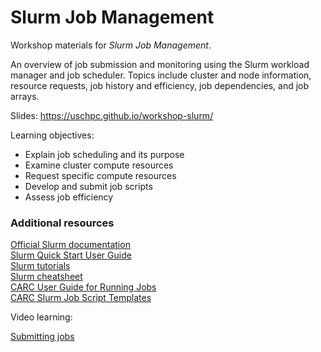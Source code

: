 # Slurm Job Management

Workshop materials for *Slurm Job Management*.

An overview of job submission and monitoring using the Slurm workload manager and job scheduler. Topics include cluster and node information, resource requests, job history and efficiency, job dependencies, and job arrays.

Slides: https://uschpc.github.io/workshop-slurm/

Learning objectives:

- Explain job scheduling and its purpose
- Examine cluster compute resources
- Request specific compute resources
- Develop and submit job scripts
- Assess job efficiency

### Additional resources

[Official Slurm documentation](https://slurm.schedmd.com/)  
[Slurm Quick Start User Guide](https://slurm.schedmd.com/quickstart.html)  
[Slurm tutorials](https://slurm.schedmd.com/tutorials.html)  
[Slurm cheatsheet](https://slurm.schedmd.com/pdfs/summary.pdf)  
[CARC User Guide for Running Jobs](https://carc.usc.edu/user-information/user-guides/hpc-basics/running-jobs)  
[CARC Slurm Job Script Templates](https://carc.usc.edu/user-information/user-guides/hpc-basics/slurm-templates)  

Video learning:

[Submitting jobs](https://carc.usc.edu/education-and-outreach/video-learning/submitting-jobs)
